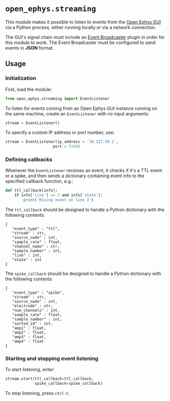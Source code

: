 # `open_ephys.streaming`

This module makes it possible to listen to events from the [Open Ephys GUI](https://open-ephys.org/gui) via a Python process, either running locally or via a network connection.

The GUI's signal chain must include an [Event Broadcaster](https://open-ephys.github.io/gui-docs/User-Manual/Plugins/Event-Broadcaster.html) plugin in order for this module to work. The Event Broadcaster must be configured to send events in **JSON** format.

## Usage

### Initialization

First, load the module:

```python
from open_ephys.streaming import EventListener
```

To listen for events coming from an Open Ephys GUI instance running on the same machine, create an `EventListener` with no input arguments:

```python
stream = EventListener()
```

To specify a custom IP address or port number, use:

```python
stream = EventListener(ip_address = '10.127.50.1',
                     port = 5558)
```

### Defining callbacks

Whenever the `EventListener` receives an event, it checks if it's a TTL event or a spike, and then sends a dictionary containing event info to the specified callback function, e.g.:

```python
def ttl_callback(info):
    if info['line'] == 2 and info['state']:
        print('Rising event on line 2')

```

The `ttl_callback` should be designed to handle a Python dictionary with the following contents:

```
{
   "event_type" : "ttl",
   "stream" : str,
   "source_node" : int,
   "sample_rate" : float,
   "channel_name" : str,
   "sample_number" : int,
   "line" : int,
   "state" : int
}

```

The `spike_callback` should be designed to handle a Python dictionary with the following contents:

```
{
   "event_type" : "spike",
   "stream" : str,
   "source_node" : int,
   "electrode" : str,
   "num_channels" : int,
   "sample_rate" : float,
   "sample_number" : int,
   "sorted_id" : int,
   "amp1" : float,
   "amp2" : float,
   "amp3" : float,
   "amp4" : float
}

```

### Starting and stopping event listening

To start listening, enter:

```python
stream.start(ttl_callback=ttl_callback,
             spike_callback=spike_callback)
```

To stop listening, press `ctrl-C`.

